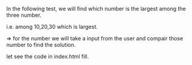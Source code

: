 In the following test, we will find which number is the largest among the three number.


i.e.   among 10,20,30 which is largest.

=> for the number we will take a input from the user and compair those number to find the solution.

let see the code in index.html fill. 